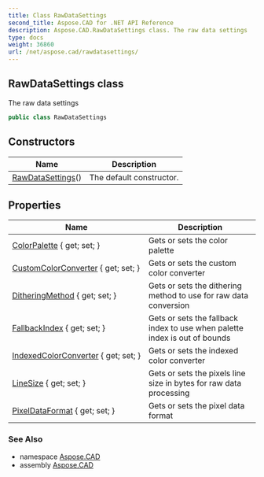```yaml
---
title: Class RawDataSettings
second_title: Aspose.CAD for .NET API Reference
description: Aspose.CAD.RawDataSettings class. The raw data settings
type: docs
weight: 36860
url: /net/aspose.cad/rawdatasettings/
---
```

## RawDataSettings class

The raw data settings

```csharp
public class RawDataSettings
```

## Constructors

| Name | Description |
| --- | --- |
| [RawDataSettings](rawdatasettings/)() | The default constructor. |

## Properties

| Name | Description |
| --- | --- |
| [ColorPalette](../../aspose.cad/rawdatasettings/colorpalette/) { get; set; } | Gets or sets the color palette |
| [CustomColorConverter](../../aspose.cad/rawdatasettings/customcolorconverter/) { get; set; } | Gets or sets the custom color converter |
| [DitheringMethod](../../aspose.cad/rawdatasettings/ditheringmethod/) { get; set; } | Gets or sets the dithering method to use for raw data conversion |
| [FallbackIndex](../../aspose.cad/rawdatasettings/fallbackindex/) { get; set; } | Gets or sets the fallback index to use when palette index is out of bounds |
| [IndexedColorConverter](../../aspose.cad/rawdatasettings/indexedcolorconverter/) { get; set; } | Gets or sets the indexed color converter |
| [LineSize](../../aspose.cad/rawdatasettings/linesize/) { get; set; } | Gets or sets the pixels line size in bytes for raw data processing |
| [PixelDataFormat](../../aspose.cad/rawdatasettings/pixeldataformat/) { get; set; } | Gets or sets the pixel data format |

### See Also

* namespace [Aspose.CAD](../../aspose.cad/)
* assembly [Aspose.CAD](../../)


